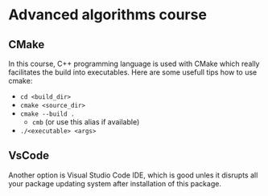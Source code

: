 # Advanced algorithms course

## CMake

In this course, C++ programming language is used with
CMake which really facilitates the build into executables.
Here are some usefull tips how to use cmake:  

- `cd <build_dir>` 
- `cmake <source_dir>` 
- `cmake --build .` 
  - `cmb` (or use this alias if available)
- `./<executable> <args>`

## VsCode

Another option is Visual Studio Code IDE, which is good unles it disrupts all your package updating system after installation of this package.
